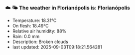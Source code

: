 ### ☁️ 🌤️  The weather in Florianópolis is: Florianópolis

- Temperature: 18.31°C
- On flesh: 18.49°C
- Relative air humidity: 88%
- Rain: 0.0 mm
- Description: Broken clouds
- last updated: 2025-09-03T09:18:21.564281
